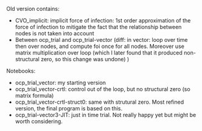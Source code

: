 Old version contains:
- CVO_implicit: implicit force of infection: 1st order approximation of the force of infection to mitigate
the fact that the relationship between nodes is not taken into account
- Between ocp_trial and ocp_trial-vector (diff: in vector: loop over time then over nodes, and compute foi once for all nodes. Moreover use matrix multiplication over loop (which I later found that it produced non-structural zero, so this change was undone) )

Notebooks:

- ocp_trial_vector: my starting version
- ocp_trial_vector-crtl: control out of the loop, but no structural zero (so matrix formula)
- ocp_trial_vector-crtl-struct0: same with strutural zero. Most refined version, the final program 
is based on this.
- ocp_trial-vector3-JIT: just in time trial. Not really happy yet but might be worth considering.
